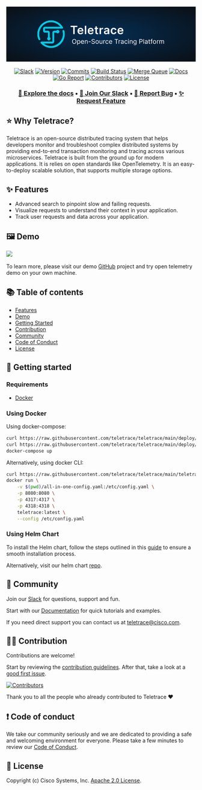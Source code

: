 <div align="center">

[![Logo](./website/docs/assets/teletrace.png)](https://docs.teletrace.io/)

</div>

<div align="center">

[![Slack](https://img.shields.io/badge/slack-teletrace-brightgreen.svg?logo=slack)](https://join.slack.com/t/teletrace/shared_invite/zt-1qv0kogcn-KlbBB2yS~gUCGszZoSpJfQ)
[![Version](https://img.shields.io/github/v/release/teletrace/teletrace?color=blueviolet)](https://github.com/teletrace/teletrace/releases)
[![Commits](https://img.shields.io/github/commits-since/teletrace/teletrace/latest?color=ff69b4&include_prereleases)](https://github.com/teletrace/teletrace/graphs/commit-activity)
[![Build Status](https://github.com/teletrace/teletrace/actions/workflows/run-end-to-end-tests.yml/badge.svg)](https://github.com/teletrace/teletrace/actions/workflows/run-end-to-end-tests.yml)
[![Merge Queue](https://github.com/teletrace/teletrace/actions/workflows/merge-queue.yml/badge.svg)](https://github.com/teletrace/teletrace/actions/workflows/merge-queue.yml)
[![Docs](https://github.com/teletrace/teletrace/actions/workflows/docs.yml/badge.svg)](https://docs.teletrace.io/)
[![Go Report](https://img.shields.io/badge/go%20report-A+-brightgreen.svg?color=blue)](https://goreportcard.com/report/github.com/teletrace/teletrace)
[![Contributors](https://img.shields.io/github/contributors/teletrace/teletrace.svg?color=orange)](https://github.com/teletrace/teletrace/graphs/contributors)
[![License](https://img.shields.io/badge/License-Apache_2.0-blue.svg?color=red)](https://github.com/teletrace/teletrace/blob/main/LICENSE)

</div>

<h3 align="center">
  <a href="https://docs.teletrace.io/"><b>📝 Explore the docs</b></a> &bull;
  <a href="https://join.slack.com/t/teletrace/shared_invite/zt-1qv0kogcn-KlbBB2yS~gUCGszZoSpJfQ"><b>💬 Join Our Slack</b></a> &bull;
  <a href="https://github.com/teletrace/teletrace/issues/new?assignees=&labels=&template=bug_report.md&title="><b>🐛 Report Bug</b></a> &bull;
  <a href="https://github.com/teletrace/teletrace/issues/new?assignees=&labels=&template=feature_request.md&title="><b>✨ Request Feature</b></a>
</h3>

## ⭐️ **Why Teletrace?**

Teletrace is an open-source distributed tracing system that helps developers monitor and troubleshoot complex distributed systems by providing end-to-end transaction monitoring and tracing across various microservices.
Teletrace is built from the ground up for modern applications. It is relies on open standards like OpenTelemetry. It is an easy-to-deploy scalable solution, that supports multiple storage options.

## ✨ **Features**

- Advanced search to pinpoint slow and failing requests.
- Visualize requests to understand their context in your application.
- Track user requests and data across your application.

## 🖼 **Demo**

<img src="./website/docs/assets/demo.gif" min-width="100%" min-height="100%"/>

To learn more, please visit our demo [GitHub](https://github.com/teletrace/opentelemetry-demo) project and try open telemetry demo on your own machine.

## 📚 **Table of contents**

- [Features](#-features)
- [Demo](#-demo)
- [Getting Started](#-getting-started)
- [Contribution](#-contribution)
- [Community](#-community)
- [Code of Conduct](#-code-of-conduct)
- [License](#-license)

## 🚀 **Getting started**

### Requirements

- [Docker](https://docs.docker.com/compose/install/)

### Using Docker

Using docker-compose:

```sh
curl https://raw.githubusercontent.com/teletrace/teletrace/main/deploy/docker-compose/teletrace-otel-collector.yaml > teletrace-otel-collector.yaml && \
curl https://raw.githubusercontent.com/teletrace/teletrace/main/deploy/docker-compose/docker-compose.yml > docker-compose.yml && \
docker-compose up
```

Alternatively, using docker CLI:

```sh
curl https://raw.githubusercontent.com/teletrace/teletrace/main/teletrace-otelcol/config/all-in-one-config.yaml > all-in-one-config.yaml && \
docker run \
    -v $(pwd)/all-in-one-config.yaml:/etc/config.yaml \
    -p 8080:8080 \
    -p 4317:4317 \
    -p 4318:4318 \
    teletrace:latest \
    --config /etc/config.yaml
```

### Using Helm Chart

To install the Helm chart, follow the steps outlined in this [guide](https://docs.teletrace.io/user-guide/deployment/helm_chart/) to ensure a smooth installation process.

Alternatively, visit our helm chart [repo](https://github.com/teletrace/helm-charts).

## 💬 **Community**

Join our [Slack](https://join.slack.com/t/teletrace/shared_invite/zt-1qv0kogcn-KlbBB2yS~gUCGszZoSpJfQ) for questions, support and fun.

Start with our [Documentation](https://docs.teletrace.io/) for quick tutorials and examples.

If you need direct support you can contact us at teletrace@cisco.com.

## 👨‍💻 **Contribution**

Contributions are welcome!

Start by reviewing the [contribution guidelines](CONTRIBUTING.md). After that, take a look at a [good first issue](https://github.com/teletrace/teletrace/issues?q=is:issue+is:open+label:%22good+first+issue%22).

[![Contributors](https://contrib.rocks/image?repo=teletrace/teletrace)](https://github.com/teletrace/teletrace/graphs/contributors)

Thank you to all the people who already contributed to Teletrace ❤️

## ❗ **Code of conduct**

We take our community seriously and we are dedicated to providing a safe and welcoming environment for everyone.
Please take a few minutes to review our [Code of Conduct](./CODE_OF_CONDUCT.md).

## 🪪 **License**

Copyright (c) Cisco Systems, Inc. [Apache 2.0 License](./LICENSE).
